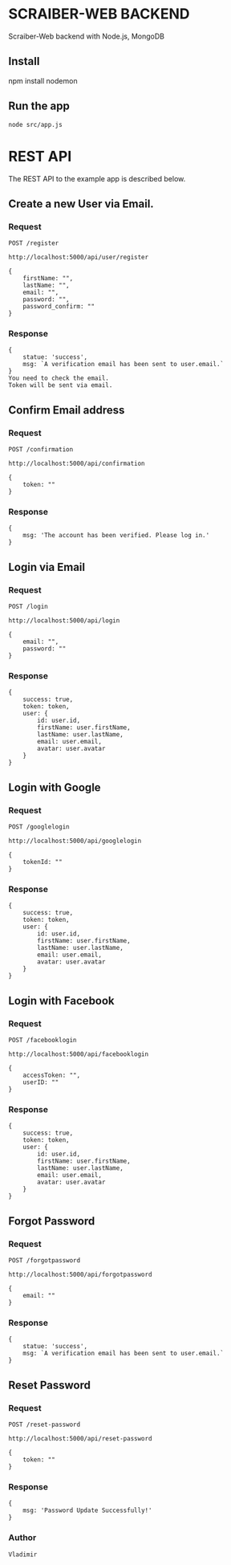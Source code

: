 # SCRAIBER-WEB BACKEND

Scraiber-Web backend with Node.js, MongoDB

## Install

npm install
nodemon

## Run the app

    node src/app.js

# REST API

The REST API to the example app is described below.

## Create a new User via Email.

### Request

`POST /register`

    http://localhost:5000/api/user/register

    {
        firstName: "",
        lastName: "",
        email: "",
        password: "",
        password_confirm: ""
    }

### Response

    {
        statue: 'success',
        msg: `A verification email has been sent to user.email.`
    }
    You need to check the email.
    Token will be sent via email.

## Confirm Email address

### Request

`POST /confirmation`

    http://localhost:5000/api/confirmation

    {
        token: ""
    }

### Response

    {
        msg: 'The account has been verified. Please log in.' 
    }

## Login via Email

### Request

`POST /login`

    http://localhost:5000/api/login

    {
        email: "",
        password: ""
    }

### Response

    {
        success: true,
        token: token,
        user: {
            id: user.id,
            firstName: user.firstName,
            lastName: user.lastName,
            email: user.email,
            avatar: user.avatar
        }
    }

## Login with Google

### Request

`POST /googlelogin`

    http://localhost:5000/api/googlelogin

    {
        tokenId: ""
    }

### Response

    {
        success: true,
        token: token,
        user: {
            id: user.id,
            firstName: user.firstName,
            lastName: user.lastName,
            email: user.email,
            avatar: user.avatar
        }
    }

## Login with Facebook

### Request

`POST /facebooklogin`

    http://localhost:5000/api/facebooklogin

    {
        accessToken: "",
        userID: ""
    }

### Response

    {
        success: true,
        token: token,
        user: {
            id: user.id,
            firstName: user.firstName,
            lastName: user.lastName,
            email: user.email,
            avatar: user.avatar
        }
    }

## Forgot Password

### Request

`POST /forgotpassword`

    http://localhost:5000/api/forgotpassword

    {
        email: ""
    }

### Response

    {
        statue: 'success',
        msg: `A verification email has been sent to user.email.`
    }
    
## Reset Password

### Request

`POST /reset-password`

    http://localhost:5000/api/reset-password

    {
        token: ""
    }

### Response

    {
        msg: 'Password Update Successfully!' 
    }

### Author
    Vladimir